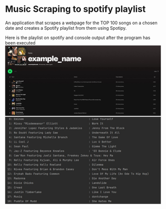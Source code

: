 # Music Scraping to spotify playlist

An application that scrapes a webpage for the TOP 100 songs on a chosen date and creates a Spotify playlist from them using Spotipy.

Here is the playlist on spotify and console output after the program has been executed
![spot_result](spotify_result.jpg)
![program_output](console_output.jpg)
